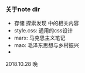 ### 关于note dir
- 存储 探索发现 中的相关内容
- style.css: 通用的css设计
- marx: 马克思主义笔记
- mao: 毛泽东思想与乡村振兴
- 
2018.10.28 晚
